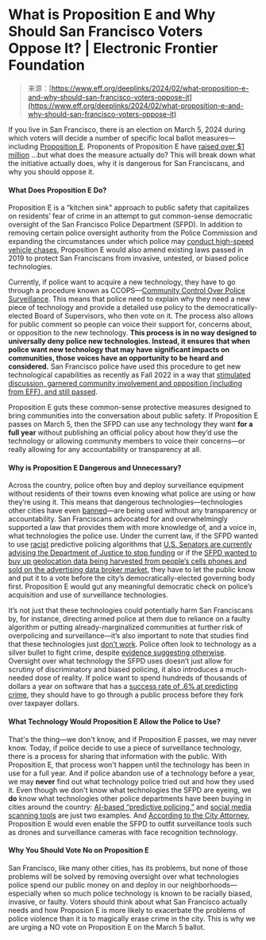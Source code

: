 <!--yml
category: 未分类
date: 2024-05-29 13:22:50
-->

# What is Proposition E and Why Should San Francisco Voters Oppose It? | Electronic Frontier Foundation

> 来源：[https://www.eff.org/deeplinks/2024/02/what-proposition-e-and-why-should-san-francisco-voters-oppose-it](https://www.eff.org/deeplinks/2024/02/what-proposition-e-and-why-should-san-francisco-voters-oppose-it)

If you live in San Francisco, there is an election on March 5, 2024 during which voters will decide a number of specific local ballot measures—including [Proposition E](https://www.sf.gov/sites/default/files/2023-10/20231017_PoliceDepartmentMeasure.pdf?_gl=1*17ofhxa*_ga*MzE5ODgwNzU5LjE3MDU5NTgxNTg.*_ga_BT9NDE0NFC*MTcwNjYzOTQ2Mi4zLjEuMTcwNjYzOTQ4MC4wLjAuMA..*_ga_63SCS846YP*MTcwNjYzOTQ2Mi4zLjEuMTcwNjYzOTQ4MC4wLjAuMA..). Proponents of Proposition E have [raised over $1 million](https://www.sfchronicle.com/sf/article/sf-election-ballot-spending-18630357.php) …but what does the measure actually do? This will break down what the initiative actually does, why it is dangerous for San Franciscans, and why you should oppose it. 

#### **What Does Proposition E Do?** 

Proposition E is a “kitchen sink" approach to public safety that capitalizes on residents’ fear of crime in an attempt to gut common-sense democratic oversight of the San Francisco Police Department (SFPD). In addition to removing certain police oversight authority from the Police Commission and expanding the circumstances under which police may [conduct high-speed vehicle chases](https://www.atlantamagazine.com/news-culture-articles/police-chases-are-dangerous-why-do-they-still-happen/), Proposition E would also amend existing laws passed in 2019 to protect San Franciscans from invasive, untested, or biased police technologies. 

Currently, if police want to acquire a new technology, they have to go through a procedure known as CCOPS—[Community Control Over Police Surveillance](https://www.eff.org/issues/community-control-police-surveillance-ccops). This means that police need to explain why they need a new piece of technology and provide a detailed use policy to the democratically-elected Board of Supervisors, who then vote on it. The process also allows for public comment so people can voice their support for, concerns about, or opposition to the new technology. **This process is in no way designed to universally deny police new technologies. Instead, it ensures that when police want new technology that may have significant impacts on communities, those voices have an opportunity to be heard and considered.** San Francisco police have used this procedure to get new technological capabilities as recently as Fall 2022 in a way that [stimulated discussion, garnered community involvement and opposition (including from EFF), and still passed](https://www.cbsnews.com/sanfrancisco/news/despite-privacy-concerns-san-francisco-police-get-real-time-access-to-private-cameras/). 

Proposition E guts these common-sense protective measures designed to bring communities into the conversation about public safety. If Proposition E passes on March 5, then the SFPD can use any technology they want **for a full year** without publishing an official policy about how they’d use the technology or allowing community members to voice their concerns—or really allowing for any accountability or transparency at all. 

#### **Why is Proposition E Dangerous and Unnecessary?** 

Across the country, police often buy and deploy surveillance equipment without residents of their towns even knowing what police are using or how they’re using it. This means that dangerous technologies—technologies other cities have even [banned](https://www.latimes.com/california/story/2020-06-26/santa-cruz-becomes-first-u-s-city-to-ban-predictive-policing)—are being used without any transparency or accountability. San Franciscans advocated for and overwhelmingly supported a law that provides them with more knowledge of, and a voice in, what technologies the police use. Under the current law, if the SFPD wanted to use [racist](https://www.technologyreview.com/2020/07/17/1005396/predictive-policing-algorithms-racist-dismantled-machine-learning-bias-criminal-justice/) predictive policing algorithms that [U.S. Senators are currently advising the Department of Justice to stop funding](https://www.wired.com/story/doj-predictive-policing-lawmakers-demand/) or if the [SFPD wanted to buy up geolocation data being harvested from people’s cells phones and sold on the advertising data broker market](https://www.eff.org/deeplinks/2022/06/what-fog-data-science-why-surveillance-company-so-dangerous), they have to let the public know and put it to a vote before the city’s democratically-elected governing body first. Proposition E would gut any meaningful democratic check on police’s acquisition and use of surveillance technologies. 

It’s not just that these technologies could potentially harm San Franciscans by, for instance, directing armed police at them due to reliance on a faulty algorithm or putting already-marginalized communities at further risk of overpolicing and surveillance—it’s also important to note that studies find that these technologies just [don’t work](https://themarkup.org/prediction-bias/2023/10/02/predictive-policing-software-terrible-at-predicting-crimes). Police often look to technology as a silver bullet to fight crime, despite [evidence suggesting otherwise](https://www.economist.com/united-states/2023/12/27/americas-new-policing-tech-isnt-cutting-crime). Oversight over what technology the SFPD uses doesn’t just allow for scrutiny of discriminatory and biased policing, it also introduces a much-needed dose of reality. If police want to spend hundreds of thousands of dollars a year on software that has a [success rate of .6% at predicting crime](https://themarkup.org/prediction-bias/2023/10/02/predictive-policing-software-terrible-at-predicting-crimes), they should have to go through a public process before they fork over taxpayer dollars. 

#### **What Technology Would Proposition E Allow the Police to Use?** 

That's the thing—we don't know, and if Proposition E passes, we may never know. Today, if police decide to use a piece of surveillance technology, there is a process for sharing that information with the public. With Proposition E, that process won't happen until the technology has been in use for a full year. And if police abandon use of a technology before a year, we may **never** find out what technology police tried out and how they used it. Even though we don't know what technologies the SFPD are eyeing, we **do** know what technologies other police departments have been buying in cities around the country: [AI-based “predictive policing,”](https://www.eff.org/deeplinks/2020/09/technology-cant-predict-crime-it-can-only-weaponize-proximity-policing) and [social media scanning tools](https://sls.eff.org/technologies/social-media-monitoring) are just two examples. And [According to the City Attorney](https://www.sf.gov/sites/default/files/2023-11/Approved%20Digest%20-%20Police%20Department%20Policies%20and%20Procedures.pdf), Proposition E would even enable the SFPD to outfit surveillance tools such as drones and surveillance cameras with face recognition technology.

#### **Why You Should Vote No on Proposition E**

San Francisco, like many other cities, has its problems, but none of those problems will be solved by removing oversight over what technologies police spend our public money on and deploy in our neighborhoods—especially when so much police technology is known to be racially biased, invasive, or faulty. Voters should think about what San Francisco actually needs and how Proposion E is more likely to exacerbate the problems of police violence than it is to magically erase crime in the city. This is why we are urging a NO vote on Proposition E on the March 5 ballot.